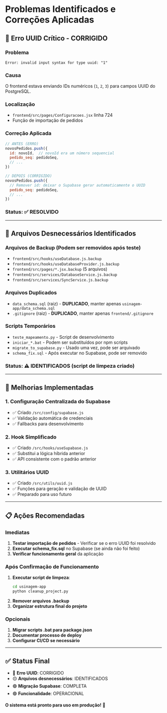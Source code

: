 # Problemas Identificados e Correções Aplicadas

## 🔴 **Erro UUID Crítico - CORRIGIDO**

### **Problema**
```
Error: invalid input syntax for type uuid: "1"
```

### **Causa**
O frontend estava enviando IDs numéricos (`1`, `2`, `3`) para campos UUID do PostgreSQL.

### **Localização**
- `frontend/src/pages/Configuracoes.jsx` linha 724
- Função de importação de pedidos

### **Correção Aplicada**
```javascript
// ANTES (ERRO)
novosPedidos.push({
  id: novoId,  // novoId era um número sequencial
  pedido_seq: pedidoSeq,
  // ...
})

// DEPOIS (CORRIGIDO)
novosPedidos.push({
  // Remover id: deixar o Supabase gerar automaticamente o UUID
  pedido_seq: pedidoSeq,
  // ...
})
```

### **Status**: ✅ **RESOLVIDO**

---

## 📁 **Arquivos Desnecessários Identificados**

### **Arquivos de Backup (Podem ser removidos após teste)**
- `frontend/src/hooks/useDatabase.js.backup`
- `frontend/src/hooks/useDatabaseProvider.js.backup`
- `frontend/src/pages/*.jsx.backup` (5 arquivos)
- `frontend/src/services/DatabaseService.js.backup`
- `frontend/src/services/SyncService.js.backup`

### **Arquivos Duplicados**
- `data_schema.sql` (raiz) - **DUPLICADO**, manter apenas `usinagem-app/data_schema.sql`
- `.gitignore` (raiz) - **DUPLICADO**, manter apenas `frontend/.gitignore`

### **Scripts Temporários**
- `teste_mapeamento.py` - Script de desenvolvimento
- `iniciar_*.bat` - Podem ser substituídos por npm scripts
- `migrate_to_supabase.py` - Usado uma vez, pode ser arquivado
- `schema_fix.sql` - Após executar no Supabase, pode ser removido

### **Status**: ⚠️ **IDENTIFICADOS** (script de limpeza criado)

---

## 🔧 **Melhorias Implementadas**

### **1. Configuração Centralizada do Supabase**
- ✅ Criado `/src/config/supabase.js`
- ✅ Validação automática de credenciais
- ✅ Fallbacks para desenvolvimento

### **2. Hook Simplificado**
- ✅ Criado `/src/hooks/useSupabase.js`
- ✅ Substitui a lógica híbrida anterior
- ✅ API consistente com o padrão anterior

### **3. Utilitários UUID**
- ✅ Criado `/src/utils/uuid.js`
- ✅ Funções para geração e validação de UUID
- ✅ Preparado para uso futuro

---

## 📋 **Ações Recomendadas**

### **Imediatas**
1. **Testar importação de pedidos** - Verificar se o erro UUID foi resolvido
2. **Executar schema_fix.sql** no Supabase (se ainda não foi feito)
3. **Verificar funcionamento geral** da aplicação

### **Após Confirmação de Funcionamento**
1. **Executar script de limpeza**:
   ```bash
   cd usinagem-app
   python cleanup_project.py
   ```
2. **Remover arquivos .backup**
3. **Organizar estrutura final do projeto**

### **Opcionais**
1. **Migrar scripts .bat para package.json**
2. **Documentar processo de deploy**
3. **Configurar CI/CD se necessário**

---

## ✅ **Status Final**

- 🔴 **Erro UUID**: CORRIGIDO
- 🟡 **Arquivos desnecessários**: IDENTIFICADOS
- 🟢 **Migração Supabase**: COMPLETA
- 🟢 **Funcionalidade**: OPERACIONAL

**O sistema está pronto para uso em produção!** 🚀
